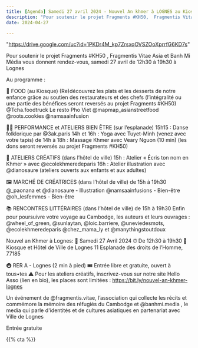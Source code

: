 ```yaml
---
title: [Agenda] Samedi 27 avril 2024 - Nouvel An khmer à LOGNES au Kiosque citoyen
description: "Pour soutenir le projet Fragments #KH50,  Fragmentis Vitae Asia et Banh Mi Média vous donnent rendez-vous, samedi 27 avril de 12h30 à 19h30 à Lognes"
date: 2024-04-27

---
```


 "https://drive.google.com/uc?id=1PKDr4M_kp7ZrsxqOVSZOoXprrfG6KD7s"  

Pour soutenir le projet Fragments #KH50 ,  Fragmentis Vitae Asia et Banh Mi Média vous donnent rendez-vous, samedi 27 avril de 12h30 à 19h30 à Lognes

Au programme : 

🥘 FOOD (au Kiosque)
(Re)découvrez les plats et les desserts de notre enfance grâce au soutien des restaurateurs et des chefs (l’intégralité ou une partie des bénéfices seront reversés au projet Fragments #KH50)
@Tcha.foodtruck
Le resto Pho Viet
@mapmap_asianstreetfood
@roots.cookies 
@namsaainfusion 


🧘‍♀️ PERFORMANCE et ATELIERS BIEN ÊTRE (sur l’esplanade) 
15h15 : Danse folklorique par @3ak.paris
14h et 16h : Yoga avec Tuyet-Minh (venez avec votre tapis)
de 14h à 18h : Massage Khmer avec Veary Nguon (10 min)
(les dons seront reversés au projet Fragments #KH50)

🎨 ATELIERS CRÉATIFS (dans l’hôtel de ville)
15h : Atelier « Écris ton nom en Khmer » avec @ecolekhmeredeparis
16h : Atelier illustration avec @dianosaure
(ateliers ouverts aux enfants et aux adultes) 

🖼️ MARCHÉ DE CRÉATRICES (dans l’hôtel de ville)
de 15h à 19h30
@_paonana et @dianosaure - Illustration
@namsaainfusions - Bien-être
@oh_lesfemmes - Bien-être

📚 RENCONTRES LITTÉRAIRES (dans l’hôtel de ville)
de 15h à 19h30
Enfin pour poursuivre votre voyage au Cambodge, les auteurs et leurs ouvrages : 
@wheel_of_green, @sunlaytan, @loic.barriere, @uneviedesmots, @ecolekhmeredeparis @chez_mama_ly et @manythingstoutdoux
 
Nouvel an Khmer à Lognes:
📆 Samedi 27 Avril 2024
⏰ De 12h30 à 19h30
📍Kiosque et Hôtel de Ville de Lognes
11 Esplanade des droits de l’Homme, 77185

🚇 RER A - Lognes (2 min à pied)
🎟 Entrée libre et gratuite, ouvert à tous•tes
⚠️ Pour les ateliers créatifs, inscrivez-vous sur notre site Hello Asso (lien en bio), les places sont limitées : https://bit.ly/nouvel-an-khmer-lognes

Un événement de @fragmentis.vitae, l’association qui collecte les récits et commémore la mémoire des réfugiés du Cambodge et @banhmi.media , le media qui parle d'identités et de cultures asiatiques en partenariat avec Ville de Lognes 


  Entrée gratuite


{{% cta %}}

